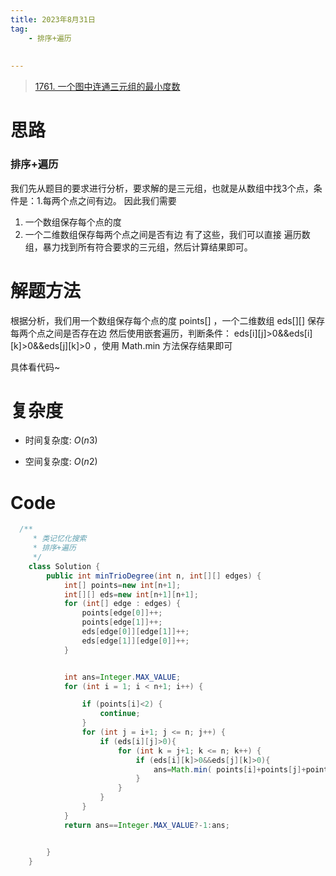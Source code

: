 ```yaml
---
title: 2023年8月31日
tag: 
    - 排序+遍历
  
  
---
```


> [1761. 一个图中连通三元组的最小度数](https://leetcode.cn/problems/minimum-degree-of-a-connected-trio-in-a-graph/description/)


# 思路
### 排序+遍历
我们先从题目的要求进行分析，要求解的是三元组，也就是从数组中找3个点，条件是：1.每两个点之间有边。
因此我们需要
1. 一个数组保存每个点的度
2. 一个二维数组保存每两个点之间是否有边
有了这些，我们可以直接 遍历数组，暴力找到所有符合要求的三元组，然后计算结果即可。


# 解题方法
根据分析，我们用一个数组保存每个点的度 points[] ，一个二维数组 eds[][] 保存每两个点之间是否存在边
然后使用嵌套遍历，判断条件： eds[i][j]>0&&eds[i][k]>0&&eds[j][k]>0 ，使用 Math.min 方法保存结果即可



具体看代码~

# 复杂度

- 时间复杂度:  $O(n3)$

- 空间复杂度:  $O(n2)$



# Code
```Java []
  /**
     * 类记忆化搜索
     * 排序+遍历
     */
    class Solution {
        public int minTrioDegree(int n, int[][] edges) {
            int[] points=new int[n+1];
            int[][] eds=new int[n+1][n+1];
            for (int[] edge : edges) {
                points[edge[0]]++;
                points[edge[1]]++;
                eds[edge[0]][edge[1]]++;
                eds[edge[1]][edge[0]]++;
            }


            int ans=Integer.MAX_VALUE;
            for (int i = 1; i < n+1; i++) {

                if (points[i]<2) {
                    continue;
                }
                for (int j = i+1; j <= n; j++) {
                    if (eds[i][j]>0){
                        for (int k = j+1; k <= n; k++) {
                            if (eds[i][k]>0&&eds[j][k]>0){
                                ans=Math.min( points[i]+points[j]+points[k]-6,ans);
                            }
                        }
                    }
                }
            }
            return ans==Integer.MAX_VALUE?-1:ans;


        }
    }
```
